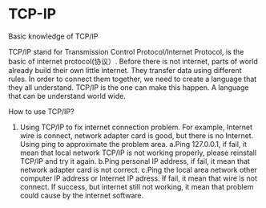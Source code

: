 # TCP-IP
Basic knowledge of TCP/IP

TCP/IP stand for Transmission Control Protocol/Internet Protocol, is the basic of internet protocol(协议）. Before there is not internet, parts of world already build their own little internet. They transfer data using different rules. In order to connect them together, we need to create a language that they all understand. TCP/IP is the one can make this happen. A language that can be understand world wide.

How to use TCP/IP?
  1. Using TCP/IP to fix internet connection problem.
    For example, Internet wire is connect, network adapter card is good, but there is no Internet.
      Using ping to approximate the problem area.
        a.Ping 127.0.0.1, if fail, it mean that local network TCP/IP is not working properly, please reinstall TCP/IP and try it           again.
        b.Ping personal IP address, if fail, it mean that network adapter card is not correct.
        c.Ping the local area network other computer IP address or Internet IP adress. If fail, it mean that wire is not                  connect. If success, but internet still not working, it mean that problem could cause by the internet software.

